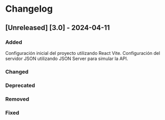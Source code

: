 # Changelog
## [Unreleased] [3.0] - 2024-04-11

### Added
Configuración inicial del proyecto utilizando React Vite.
Configuración del servidor JSON utilizando JSON Server para simular la API.

### Changed

### Deprecated

### Removed

### Fixed

<!-- [0.1.0] - YYYY-MM-DD
Added
Componente principal para mostrar datos de la API simulada.
Funcionalidad para obtener y mostrar datos del servidor JSON.
Changed
Nada.
Deprecated
Nada.
Removed
Nada.
Fixed
Nada. -->
